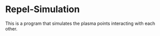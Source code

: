 Repel-Simulation
================

This is a program that simulates the plasma points interacting with each other. 
